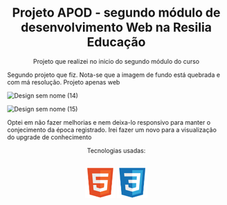 <h1 align="center"> Projeto APOD - segundo módulo de desenvolvimento Web na Resilia Educação </h1>

<p align="center"> Projeto que realizei no inicio do segundo módulo do curso</p>


<p> Segundo projeto que fiz. Nota-se que a imagem de fundo está quebrada e com má resolução. Projeto apenas web</p>


![Design sem nome (14)](https://user-images.githubusercontent.com/96242187/176981759-6c879101-b30a-47a8-a9d0-58613a2ef57c.png)

![Design sem nome (15)](https://user-images.githubusercontent.com/96242187/176981853-7d97af09-2d10-48e0-8aa1-bad0ef6ec270.png)

<p> Optei em não fazer melhorias e nem deixa-lo responsivo para manter o conjecimento da época registrado. Irei fazer um novo para a visualização do upgrade de conhecimento</p>
<div align="center">
<p>Tecnologias usadas:</p>
<br>
  <img align="center" alt="Lu-HTML" height="70" width="70" src="https://raw.githubusercontent.com/devicons/devicon/master/icons/html5/html5-original.svg">
  <img align="center" alt="Lu-CSS" height="70" width="70" src="https://raw.githubusercontent.com/devicons/devicon/master/icons/css3/css3-original.svg">
</div
